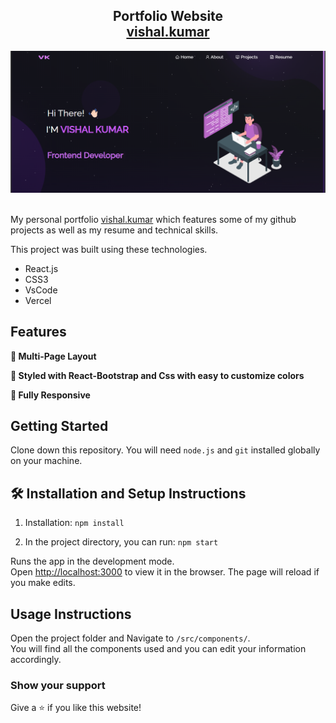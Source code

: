 <h2 align="center">
  Portfolio Website<br/>
  <a href="https://my-portfolio-kumarvishal3257s-projects.vercel.app/" target="_blank">vishal.kumar</a>
</h2>
<div align="center">
  <img alt="Demo" src="./Images/readme-img.png" />
</div>

<br/>

My personal portfolio <a href="https://my-portfolio-kumarvishal3257s-projects.vercel.app/" target="_blank">vishal.kumar</a> which features some of my github projects as well as my resume and technical skills.<br/>

This project was built using these technologies.

- React.js
- CSS3
- VsCode
- Vercel

## Features

**📖 Multi-Page Layout**

**🎨 Styled with React-Bootstrap and Css with easy to customize colors**

**📱 Fully Responsive**

## Getting Started

Clone down this repository. You will need `node.js` and `git` installed globally on your machine.

## 🛠 Installation and Setup Instructions

1. Installation: `npm install`

2. In the project directory, you can run: `npm start`

Runs the app in the development mode.\
Open [http://localhost:3000](http://localhost:3000) to view it in the browser.
The page will reload if you make edits.

## Usage Instructions

Open the project folder and Navigate to `/src/components/`. <br/>
You will find all the components used and you can edit your information accordingly.

### Show your support

Give a ⭐ if you like this website!



